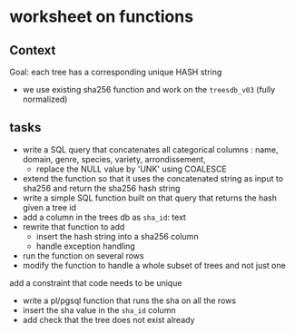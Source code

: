 # worksheet on functions

## Context

Goal: each tree has a corresponding unique HASH string

- we  use existing sha256 function and work on the `treesdb_v03` (fully normalized)

## tasks

- write a SQL query that concatenates all categorical columns : name, domain, genre, species, variety, arrondissement,
  - replace the NULL value by 'UNK' using COALESCE
- extend the function so that it uses the concatenated string as input to sha256 and return the sha256 hash string
- write a simple SQL function built on that query that returns the hash given a tree id
- add a column in the trees db as `sha_id`: text
- rewrite that function to add
  - insert the hash string into a sha256 column
  - handle exception handling
- run the function on several rows
- modify the function to handle a whole subset of trees and not just one

add a constraint that code needs to be unique

- write a pl/pgsql function that runs the sha on all the rows
- insert the sha value in the `sha_id` column
- add check that the tree does not exist already
